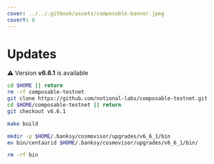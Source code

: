 ```yaml
---
cover: ../../.gitbook/assets/composable-banner.jpeg
coverY: 0
---
```


# Updates

⚠️ Version **v6.6.1** is available

```bash
cd $HOME || return
rm -rf composable-testnet
git clone https://github.com/notional-labs/composable-testnet.git
cd $HOME/composable-testnet || return
git checkout v6.6.1

make build

mkdir -p $HOME/.banksy/cosmovisor/upgrades/v6_6_1/bin
mv bin/centaurid $HOME/.banksy/cosmovisor/upgrades/v6_6_1/bin/

rm -rf bin
```
